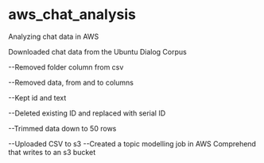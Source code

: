 # aws_chat_analysis
Analyzing chat data in AWS


Downloaded chat data from the Ubuntu Dialog Corpus

--Removed folder column from csv

--Removed data, from and to columns

--Kept id and text

--Deleted existing ID and replaced with serial ID

--Trimmed data down to 50 rows

--Uploaded CSV to s3
--Created a topic modelling job in AWS Comprehend that writes to an s3 bucket
